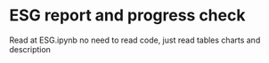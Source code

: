 # ESG report and progress check
Read at ESG.ipynb
no need to read code, just read tables charts and description